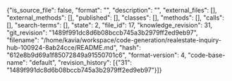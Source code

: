 {"is_source_file": false, "format": "", "description": "", "external_files": [], "external_methods": [], "published": [], "classes": [], "methods": [], "calls": [], "search-terms": [], "state": 2, "file_id": 17, "knowledge_revision": 31, "git_revision": "1489f991dc8d6b08bccb745a3b2979ff2ed9eb97", "filename": "/home/kavia/workspace/code-generation/realestate-inquiry-hub-100924-8ab24cce/README.md", "hash": "612e8b9d69a1f85072849a91550701c6", "format-version": 4, "code-base-name": "default", "revision_history": [{"31": "1489f991dc8d6b08bccb745a3b2979ff2ed9eb97"}]}